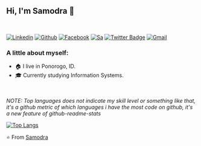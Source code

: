 ## Hi, I'm Samodra 👋
<br>  

[![Linkedin](https://img.shields.io/badge/-LinkedIn-blue?style=flat&logo=Linkedin&logoColor=white)](https://www.linkedin.com/in/saamodra/)
[![Github](https://img.shields.io/badge/-Github-000?style=flat&logo=Github&logoColor=white)](https://github.com/saamodra)
[![Facebook](https://img.shields.io/badge/Facebook-%231877F2.svg?&style=flat&logo=facebook&logoColor=white)](https://web.facebook.com/saamodra/)
[![Sa](https://img.shields.io/badge/-Instagram-c13584?style=flat&labelColor=c13584&logo=instagram&logoColor=white)](https://www.instagram.com/samodra.me/)
[![Twitter Badge](https://img.shields.io/badge/-Twitter-1ca0f1?style=flat&labelColor=1ca0f1&logo=twitter&logoColor=white)](https://twitter.com/saamodra)
[![Gmail](https://img.shields.io/badge/-Gmail-c14438?style=flat&logo=Gmail&logoColor=white)](mailto:szsamodra@gmail.com)
<br>

### A little about myself:
- 🏠 I live in Ponorogo, ID.
- 🎓 Currently studying Information Systems.
<br>


<em>NOTE: Top languages does not indicate my skill level or something like that, it's a github metric of which languages i have the most code on github, it's a new feature of github-readme-stats</em>

[![Top Langs](https://github-readme-stats.vercel.app/api/top-langs/?username=saamodra&layout=compact)](https://github.com/saamodra)

 ⭐️ From [Samodra](https://github.com/saamodra)
